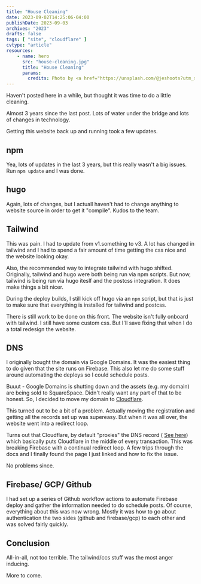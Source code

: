 ```yaml
---
title: "House Cleaning"
date: 2023-09-02T14:25:06-04:00
publishDate: 2023-09-03
archives: "2023"
drafts: false
tags: [ "site", "cloudflare" ]
cvtype: "article"
resources:
    - name: hero
      src: "house-cleaning.jpg"
      title: "House Cleaning"
      params:
        credits: Photo by <a href="https://unsplash.com/@jeshoots?utm_source=unsplash&utm_medium=referral&utm_content=creditCopyText">JESHOOTS.COM</a> on <a href="https://unsplash.com/photos/__ZMnefoI3k?utm_source=unsplash&utm_medium=referral&utm_content=creditCopyText">Unsplash</a>
---
```


Haven't posted here in a while, but thought it was time to do a little cleaning.

<!--more-->

Almost 3 years since the last post. Lots of water under the bridge and lots of changes in technology.

Getting this website back up and running took a few updates.

## npm

Yea, lots of updates in the last 3 years, but this really wasn't a big issues. Run `npm update` and I was done.

## hugo

Again, lots of changes, but I actuall haven't had to change anything to website
source in order to get it "compile". Kudos to the team.

## Tailwind

This was pain. I had to update from v1.something to v3. A lot has changed in
tailwind and I had to spend a fair amount of time getting the css nice and 
the website looking okay.

Also, the recommended way to integrate tailwind with hugo shifted. Originally,
tailwind and hugo were both being run via npm scripts. But now, tailwind is
being run via hugo iteslf and the postcss integration. It does make things
a bit nicer.

During the deploy builds, I still kick off hugo via an `npm` script, but that is
just to make sure that everything is installed for tailwind and postcss.

There is still work to be done on this front. The website isn't fully onboard
with tailwind. I still have some custom css. But I'll save fixing that when I
do a total redesign the website.

## DNS

I originally bought the domain via Google Domains. It was the easiest thing to
do given that the site runs on Firebase. This also let me do some stuff around
automating the deploys so I could schedule posts.

Buuut - Google Domains is shutting down and the assets (e.g. my domain) are being
sold to SquareSpace. Didn't really want any part of that to be honest. So, I
decided to move my domain to [Cloudflare](https://www.cloudflare.com/products/registrar/).

This turned out to be a bit of a problem. Actually moving the registration and
getting all the records set up was supereasy. But when it was all over, the
website went into a redirect loop.

Turns out that Cloudflare, by default "proxies" the DNS record (
  [See here](https://developers.cloudflare.com/dns/manage-dns-records/reference/proxied-dns-records/)) 
which basically puts Cloudflare in the middle of every transaction. This was
breaking Firebase with a continual redirect loop. A few trips through the docs
and I finally found the page I just linked and how to fix the issue.

No problems since.

##  Firebase/ GCP/ Github

I had set up a series of Github workflow actions to automate Firebase deploy
and gather the information needed to do schedule posts. Of course, everything
about this was now wrong. Mostly it was how to go about authentication the two
sides (github and firebase/gcp) to each other and was solved fairly quickly.

## Conclusion

All-in-all, not too terrible. The tailwind/ccs stuff was the most anger inducing.

More to come.